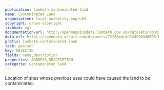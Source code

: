 ```yaml
---
publication: lambeth-contaminated-land
name: Contaminated Land
organisation: local-authority-eng:LBH
copyright: crown-copyright
licence: ogl
documentation-url: http://openmappingdata.lambeth.gov.uk/datasets/contaminated-land
data-url: https://opendata.arcgis.com/datasets/72268e4c4c3245909d8505fbe866906e_0.geojson
prefix: lambeth-contaminated-land
task: geojson
key: OBJECTID
fields: name,description
properties: ADDRESS,DESCRIPTION
categorie: Contaminated land
---
```


Location of sites whose previous uses could have caused the land to be contaminated.